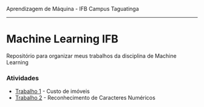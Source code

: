 Aprendizagem de Máquina - IFB Campus Taguatinga 
_______________
# Machine Learning IFB

Repositório para organizar meus trabalhos da disciplina de Machine Learning

### Atividades

- [Trabalho 1](/trabalho01/description.md) - Custo de imóveis
- [Trabalho 2](/trabalho02/description.md) - Reconhecimento de Caracteres Numéricos
